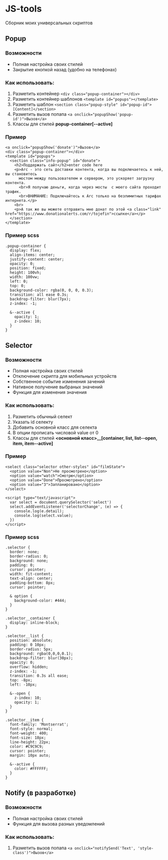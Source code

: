 
# JS-tools
Сборник моих универсальных скриптов

## Popup

### Возможности
- Полная настройка своих стилей
- Закрытие кнопкой назад (удобно на телефонах)

### Как использовать:
1. Разметить контейнер `<div class="popup-container"></div>`
2. Разметить контейнер шаблонов `<template id="popups"></template>`
3. Разметить шаблон `<section class="popup-style" id="popup-id">[Content]</section>`
4. Разметить вызов попапа `<a onclick="popupShow('popup-id')">Вызов</a>`
5. Классы для стилей **popup-container[--active]**

### Пример

    <a onclick="popupShow('donate')">Вызов</a>
    <div class="popup-container"></div>
    <template id="popups">
      <section class="info-popup" id="donate">
        <h2>Поддержать сайт</h2>enter code here
        <p>Arc - это сеть доставки контента, когда вы подключаетесь к ней, вы становитесь
          мостом между пользователем и сервером, это ускоряет загрузку контента.
          <br>Я получаю деньги, когда через мосты  с моего сайта проходит трафик.
          <br>ВНИМАНИЕ: Подключайтесь к Arc только на безлимитных тарифах интернета.</p>
        <br>
        <p>А так же вы можете отправить мне донат по этой <a class="link" href="https://www.donationalerts.com/r/tojefin">ссылке</a></p>
      </section>
    </template>

### Пример scss
    .popup-container {
      display: flex;
      align-items: center;
      justify-content: center;
      opacity: 0;
      position: fixed;
      height: 100vh;
      width: 100vw;
      left: 0;
      top: 0;
      background-color: rgba(0, 0, 0, 0.3);
      transition: all ease 0.3s;
      backdrop-filter: blur(7px);
      z-index: -1;

      &--active {
        opacity: 1;
        z-index: 10;
      }
    }

## Selector

### Возможности
- Полная настройка своих стилей
- Отключение скрипта для мобильных устройств
- Собственное событие изменения зачений
- Нативное получение выбраных значений
- Функция для изменения значения

### Как использовать:
1. Разметить обычный селект
2. Указать id селекту
3. Добавить основной класс для селекта
4. В опции прописать числовой value от 0
5. Классы для стилей **<основной класс>__[container, list, list--open, item, item--active]**

### Пример

    <select class="selector other-styles" id="filmState">
      <option value="Non">Не просмотрено</option>
      <option value="watch">Смотрю</option>
      <option value="Done">Просмотрено</option>
      <option value="3">Запланировано</option>
    </select>

    <script type="text/javascript">
      var select = document.querySelector('select')
      select.addEventListener('selectorChange', (e) => {
        console.log(e.detail);
        console.log(select.value);
      })
    </script>

### Пример scss

    .selector {
      border: none;
      border-radius: 0;
      background: none;
      padding: 0;
      cursor: pointer;
      width: fit-content;
      text-align: center;
      padding-bottom: 8px;
      cursor: pointer;

      & option {
        background-color: #444;
      }
    }

    .selector__container {
      display: inline-block;
    }

    .selector__list {
      position: absolute;
      padding: 0 10px;
      border-radius: 5px;
      background: rgba(0,0,0,0.1);
      backdrop-filter: blur(30px);
      opacity: 0;
      overflow: hidden;
      z-index: -1;
      transition: 0.3s all ease;
      top: -8px;
      left: -10px;

      &--open {
        z-index: 10;
        opacity: 1;
      }
    }

    .selector__item {
      font-family: 'Montserrat';
      font-style: normal;
      font-weight: 400;
      font-size: 18px;
      line-height: 22px;
      color: #C9C9C9;
      cursor: pointer;
      margin: 10px auto;

      &--active {
        color: #FFFFFF;
      }
    }


## Notify (в разработке)

### Возможности
- Полная настройка своих стилей
- Функция для вызова разных уведомлений

### Как использовать:
1. Разметить вызов попапа `<a onclick="notifySend('Text', 'style-class')">Вызов</a>`
